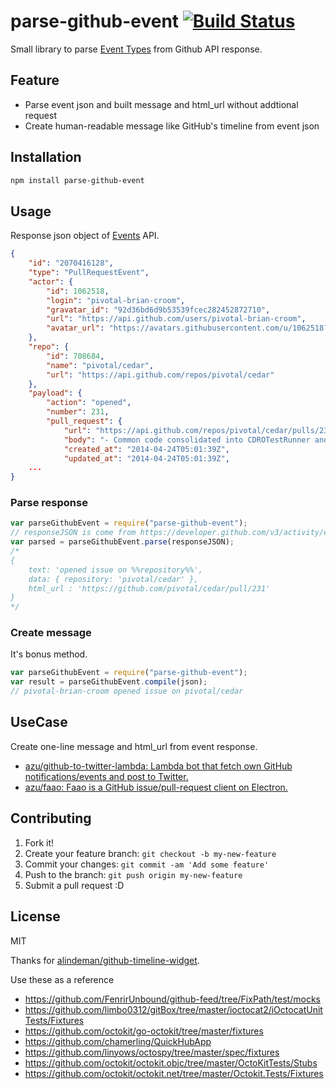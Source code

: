 # parse-github-event [![Build Status](https://travis-ci.org/azu/parse-github-event.svg)](https://travis-ci.org/azu/parse-github-event)

Small library to parse [Event Types](https://developer.github.com/v3/activity/events/types/ "Event Types") from Github API response.

## Feature

- Parse event json and built message and html_url without addtional request
- Create human-readable message like GitHub's timeline from event json

## Installation

``` sh
npm install parse-github-event
```

## Usage

Response json object of [Events](https://developer.github.com/v3/activity/events/) API.

``` json
{
    "id": "2070416128",
    "type": "PullRequestEvent",
    "actor": {
        "id": 1062518,
        "login": "pivotal-brian-croom",
        "gravatar_id": "92d36bd6d9b53539fcec282452872710",
        "url": "https://api.github.com/users/pivotal-brian-croom",
        "avatar_url": "https://avatars.githubusercontent.com/u/1062518?"
    },
    "repo": {
        "id": 708684,
        "name": "pivotal/cedar",
        "url": "https://api.github.com/repos/pivotal/cedar"
    },
    "payload": {
        "action": "opened",
        "number": 231,
        "pull_request": {
            "url": "https://api.github.com/repos/pivotal/cedar/pulls/231",
            "body": "- Common code consolidated into CDROTestRunner and CDROTestIPhoneRunner\r\n- CDROTestIPhoneRunner subclasses CDROTestRunner\r\n[#67878220]\r\n\r\nThoughts?\r\n@idoru, @jeffh",
            "created_at": "2014-04-24T05:01:39Z",
            "updated_at": "2014-04-24T05:01:39Z",
    ...
}
```

### Parse response

``` js
var parseGithubEvent = require("parse-github-event");
// responseJSON is come from https://developer.github.com/v3/activity/events/
var parsed = parseGithubEvent.parse(responseJSON);
/*
{
    text: 'opened issue on %%repository%%',
    data: { repository: 'pivotal/cedar' },
    html_url : 'https://github.com/pivotal/cedar/pull/231'
}
*/
```

### Create message

It's bonus method.

``` js
var parseGithubEvent = require("parse-github-event");
var result = parseGithubEvent.compile(json);
// pivotal-brian-croom opened issue on pivotal/cedar
```

## UseCase

Create one-line message and html_url from event response.

- [azu/github-to-twitter-lambda: Lambda bot that fetch own GitHub notifications/events and post to Twitter.](https://github.com/azu/github-to-twitter-lambda)
- [azu/faao: Faao is a GitHub issue/pull-request client on Electron.](https://github.com/azu/faao)

## Contributing

1. Fork it!
2. Create your feature branch: `git checkout -b my-new-feature`
3. Commit your changes: `git commit -am 'Add some feature'`
4. Push to the branch: `git push origin my-new-feature`
5. Submit a pull request :D

## License

MIT

Thanks for [alindeman/github-timeline-widget](https://github.com/alindeman/github-timeline-widget "alindeman/github-timeline-widget").

Use these as a reference

* https://github.com/FenrirUnbound/github-feed/tree/FixPath/test/mocks
* https://github.com/limbo0312/gitBox/tree/master/ioctocat2/iOctocatUnitTests/Fixtures
* https://github.com/octokit/go-octokit/tree/master/fixtures
* https://github.com/chamerling/QuickHubApp
* https://github.com/linyows/octospy/tree/master/spec/fixtures
* https://github.com/octokit/octokit.objc/tree/master/OctoKitTests/Stubs
* https://github.com/octokit/octokit.net/tree/master/Octokit.Tests/Fixtures
